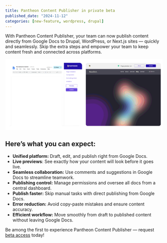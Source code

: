 ```yaml
---
title: Pantheon Content Publisher in private beta
published_date: "2024-11-12"
categories: [new-feature, wordpress, drupal]
---
```


With Pantheon Content Publisher, your team can now publish content directly from Google Docs to Drupal, WordPress, or Next.js sites — quickly and seamlessly. Skip the extra steps and empower your team to keep content fresh and connected across platforms.

![ Alt Text](../images/Web-ContentPublisher.gif)

## Here’s what you can expect:

* **Unified platform:** Draft, edit, and publish right from Google Docs.  
* **Live previews**: See exactly how your content will look before it goes live.  
* **Seamless collaboration:** Use comments and suggestions in Google Docs to streamline teamwork.  
* **Publishing control:** Manage permissions and oversee all docs from a central dashboard.  
* **Publish faster:** Skip manual tasks with direct publishing from Google Docs.
* **Error reduction:** Avoid copy-paste mistakes and ensure content accuracy.  
* **Efficient workflow:** Move smoothly from draft to published content without leaving Google Docs.

Be among the first to experience Pantheon Content Publisher — request [beta access](https://pantheon.io/platform/content-publisher) today!
